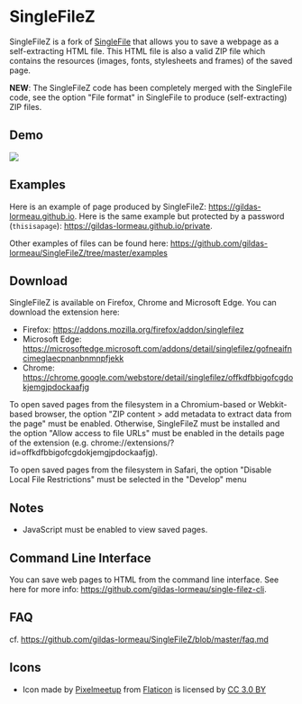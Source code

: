 # SingleFileZ
SingleFileZ is a fork of [SingleFile](https://github.com/gildas-lormeau/SingleFile) that allows you to save a webpage as a self-extracting HTML file. This HTML file is also a valid ZIP file which contains the resources (images, fonts, stylesheets and frames) of the saved page.

**NEW**: The SingleFileZ code has been completely merged with the SingleFile code, see the option "File format" in SingleFile to produce (self-extracting) ZIP files.

## Demo
![](https://github.com/gildas-lormeau/SingleFile-Demos/blob/master/demo-sfz.gif)

## Examples
Here is an example of page produced by SingleFileZ: https://gildas-lormeau.github.io. Here is the same example but protected by a password (`thisisapage`): https://gildas-lormeau.github.io/private.

Other examples of files can be found here: https://github.com/gildas-lormeau/SingleFileZ/tree/master/examples

## Download
SingleFileZ is available on Firefox, Chrome and Microsoft Edge. You can download the extension here:
 - Firefox: https://addons.mozilla.org/firefox/addon/singlefilez
 - Microsoft Edge: https://microsoftedge.microsoft.com/addons/detail/singlefilez/gofneaifncimeglaecpnanbnmnpfjekk
 - Chrome: https://chrome.google.com/webstore/detail/singlefilez/offkdfbbigofcgdokjemgjpdockaafjg


To open saved pages from the filesystem in a Chromium-based or Webkit-based browser, the option "ZIP content > add metadata to extract data from the page" must be enabled. Otherwise, SingleFileZ must be installed and the option "Allow access to file URLs" must be enabled in the details page of the extension (e.g. chrome://extensions/?id=offkdfbbigofcgdokjemgjpdockaafjg).

To open saved pages from the filesystem in Safari, the option "Disable Local File Restrictions" must be selected in the "Develop" menu

## Notes
 - JavaScript must be enabled to view saved pages.

## Command Line Interface
You can save web pages to HTML from the command line interface. See here for more info: https://github.com/gildas-lormeau/single-filez-cli.

## FAQ
cf. https://github.com/gildas-lormeau/SingleFileZ/blob/master/faq.md

## Icons
 - Icon made by [Pixelmeetup](https://www.flaticon.com/authors/pixelmeetup) from [Flaticon](www.flaticon.com) is licensed by [CC 3.0 BY](http://creativecommons.org/licenses/by/3.0/)
